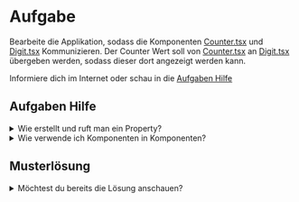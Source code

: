 # Aufgabe

Bearbeite die Applikation, sodass die Komponenten [Counter.tsx](src/Counter.tsx) und [Digit.tsx](src/Digit.tsx) Kommunizieren. Der Counter Wert soll von [Counter.tsx](src/Counter.tsx) an [Digit.tsx](src/Digit.tsx) übergeben
werden, sodass dieser dort angezeigt werden kann.

Informiere dich im Internet oder schau in die [Aufgaben Hilfe](#aufgaben-hilfe)

## Aufgaben Hilfe

<details>
  <summary>Wie erstellt und ruft man ein Property?</summary>

```tsx
export default function NameRenderer(props: { name: string }) {
    // code
}

// Übergeben eines Properties

<><NameRenderer name={"Gabriel"}></NameRenderer></>
```

</details>

<details>
  <summary>Wie verwende ich Komponenten in Komponenten?</summary>

Komponenten können via den Funktionsnamen importiert werden.

```tsx
export function FirstComponent() {
    return <>
        <SecondComponent></SecondComponent>
    </>
}
```

</details>

## Musterlösung

<details>
  <summary>Möchtest du bereits die Lösung anschauen?</summary>

[index.tsx](src/index.tsx)

```tsx
import React from 'react';
import {createRoot} from 'react-dom/client';
import {Counter} from "./Counter";


const root = createRoot(document.getElementById('app')!);
root.render(<>
    <Counter></Counter>
</>);
```

[Counter.tsx](src/Counter.tsx)

```tsx
import React, {useState} from "react";
import Digit from "./Digit";

export function Counter() {
    const [counter, setCounter] = useState(0)
    return <div className="d-flex flex-column align-items-center">
        <Digit value={counter}></Digit>
        <div>
            <button className="btn m-1" onClick={add}>+</button>
            <button className="btn m-1" onClick={subtract}>-</button>
        </div>
    </div>

    function add() {
        setCounter(counter + 1)
    }

    function subtract() {
        setCounter(counter - 1)
    }
}
```

[Digit.tsx](src/Digit.tsx)

```tsx
import React, {useState} from "react";
import figlet from "figlet";
// @ts-ignore
import standard from "figlet/importable-fonts/Standard.js";

interface DigitProps {
    value: number
}

export default function Digit({value}: DigitProps) {
    figlet.parseFont("Standard", standard);
    const [asciiArt, setAsciiArt] = useState("")

    convertNumber(value).then(setAsciiArt)

    return <pre>
        {asciiArt}
    </pre>


}

function convertNumber(number: number): Promise<string> {
    return new Promise((resolve, reject) => {
            figlet.text(number.toString(), {font: "Standard"}, (err, result) => {
                if (!err && result) {
                    resolve(result)
                } else {
                    reject()
                }
            })
        }
    )
}
```

</details>
